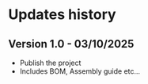 # Updates history

## Version 1.0 - 03/10/2025
- Publish the project
- Includes BOM, Assembly guide etc...
